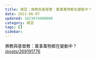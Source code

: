 ```yaml
---
title: 複習：佛教與基督教：萬事萬物都在變動中？
date: 2021-06-07
updated: 1623074400000
category: 複習
tags: []
sidebar: 
---
```


<p>佛教與基督教：萬事萬物都在變動中？<br/>
<a href="/posts/269191776" target="_blank">/posts/269191776</a></p>
<p> </p>
